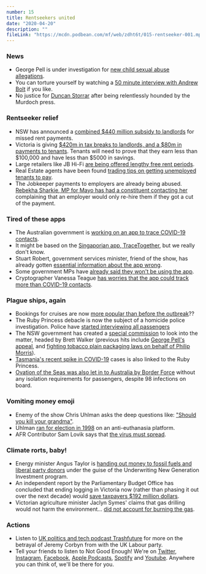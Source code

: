 ```yaml
---
number: 15
title: Rentseekers united
date: "2020-04-20"
description: ""
fileLink: "https://mcdn.podbean.com/mf/web/zdht6t/015-rentseeker-001.mp3"
---
```


### News

- George Pell is under investigation for [new child sexual abuse allegations](https://www.theguardian.com/australia-news/2020/apr/14/police-investigating-george-pell-over-fresh-child-sexual-abuse-allegation-report).
- You can torture yourself by watching a [50 minute interview with Andrew Bolt](https://www.youtube.com/watch?v=3OX2aUvG51I) if you like.
- No justice for [Duncan Storrar](https://www.bbc.com/news/world-australia-36263711) after being relentlessly hounded by the Murdoch press.

### Rentseeker relief

- NSW has announced a [combined $440 million subsidy to landlords](https://www.abc.net.au/news/2020-04-13/nsw-coronavirus-to-announce-440-million-dollar-rental-assistance/12143646) for missed rent payments.
- Victoria is giving [$420m in tax breaks to landlords, and a $80m in payments to tenants](https://www.theage.com.au/national/victoria/landlords-and-tenants-to-share-in-500-million-rent-rescue-package-20200415-p54jzo.html). Tenants will need to prove that they earn less than $100,000 and have less than $5000 in savings.
- Large retailers like JB Hi-Fi [are being offered lengthy free rent periods](https://www.smh.com.au/business/companies/landlords-offer-large-coronavirus-rent-free-discounts-20200414-p54jpa.html). 
- Real Estate agents have been found [trading tips on getting unemployed tenants to pay](https://thenewdaily.com.au/news/2020/04/04/coronavirus-rent-agents/).
- The Jobkeeper payments to employers are already being abused. [Rebekha Sharkie, MP for Mayo has had a constituent contacting her](https://twitter.com/MakeMayoMatter/status/1250372283085901826) complaining that an employer would only re-hire them if they got a cut of the payment.

### Tired of these apps

- The Australian government is [working on an app to trace COVID-19 contacts](https://www.theguardian.com/world/2020/apr/17/australias-coronavirus-contact-tracing-app-what-we-know-so-far).
- It might be based on the [Singaporian app, TraceTogether](https://www.cnet.com/news/director-behind-singapores-contact-tracing-app-says-tech-isnt-the-solution-to-covid-19/), but we really don't know.
- Stuart Robert, government services minister, friend of the show, has already gotten [essential information about the app wrong](https://www.theguardian.com/technology/2020/apr/18/australian-coronavirus-contact-tracing-app-voluntary-and-with-no-hidden-agenda-minister-says).
- Some government MPs have [already said they won't be using the app](https://www.sbs.com.au/news/some-federal-mps-say-they-won-t-download-the-coronavirus-contact-tracing-app).
- Cryptographer Vanessa Teague [has worries that the app could track more than COVID-19 contacts](https://twitter.com/VTeagueAus/status/1251024530836873216).

### Plague ships, again

- Bookings for cruises are now [more popular than before the outbreak](https://www.businessinsider.com.au/cruise-ship-bookings-are-increasing-for-2021-despite-coronavirus-2020-4?r=US&IR=T)??
- The Ruby Princess debacle is now the subject of a homicide police investigation. Police have [started interviewing all passengers](https://www.abc.net.au/news/2020-04-15/george-pell-barrister-to-lead-ruby-princess-coronavirus-inquiry/12148526)
- The NSW government has created a [special commission](https://www.abc.net.au/news/2020-04-15/george-pell-barrister-to-lead-ruby-princess-coronavirus-inquiry/12148526) to look into the matter, headed by Brett Walker (previous hits include [George Pell's appeal](https://www.theguardian.com/australia-news/2019/jun/05/quietly-and-confidently-george-pells-barrister-tried-to-unravel-the-prosecutions-case), and [fighting tobacco plain packaging laws on behalf of Philip Morris](https://www.smh.com.au/healthcare/health-issue-irrelevant-tobacco-firms-tell-court-20120312-1uwjg.html)).
- [Tasmania's recent spike in COVID-19](https://www.theguardian.com/business/2020/apr/10/ruby-princess-battle-begins-to-hold-someone-accountable-for-cruise-ship-coronavirus-debacle) cases is also linked to the Ruby Princess.
- [Ovation of the Seas was also let in to Australia by Border Force](https://7news.com.au/lifestyle/health-wellbeing/ovation-of-the-seas-passengers-left-cruise-ship-without-check-despite-13-sick-on-board-c-970019) without any isolation requirements for passengers, despite 98 infections on board.

### Vomiting money emoji

- Enemy of the show Chris Uhlman asks the deep questions like: ["Should you kill your grandma"](https://www.smh.com.au/national/if-a-grandparent-chooses-a-loving-embrace-that-may-kill-them-who-are-we-to-stop-them-20200414-p54jmy.html).
- Uhlman [ran for election in 1998](https://en.wikipedia.org/wiki/Chris_Uhlmann#Politics) on an anti-euthanasia platform. 
- AFR Contributor Sam Lovik says that [the virus must spread](https://www.afr.com/policy/health-and-education/the-next-stage-must-be-to-let-the-virus-spread-20200414-p54jme).

### Climate rorts, baby!

- Energy minister Angus Taylor is [handing out money to fossil fuels and liberal party donors](https://www.thesaturdaypaper.com.au/news/politics/2020/04/11/angus-taylors-energy-projects-push/15865272009679) under the guise of the Underwriting New Generation Investment program.
- An independent report by the Parliamentary Budget Office has concluded that ending logging in Victoria now (rather than phasing it out over the next decade) would [save taxpayers $192 million dollars](https://www.theguardian.com/environment/2020/apr/13/ending-logging-in-victoria-now-would-save-taxpayers-192m-budget-office-estimates).
- Victorian agriculture minister Jaclyn Symes' claims that gas drilling would not harm the environment... [did not account for burning the gas](https://www.theage.com.au/national/victoria/gas-fields-seven-times-more-polluting-than-estimate-think-tank-says-20200414-p54ju5.html).

### Actions

- Listen to [UK politics and tech podcast Trashfuture](https://trashfuturepodcast.podbean.com) for more on the betrayal of Jeremy Corbyn from with the UK Labour party.
- Tell your friends to listen to Not Good Enough! We're on [Twitter](https://twitter.com/notgoodpod), [Instagram](https://www.instagram.com/notgoodpod/), [Facebook](https://www.facebook.com/notgoodpod), [Apple Podcasts](https://open.spotify.com/show/02kyLcMzxP2u4cBJotNT1z?si=xV-irpMITdKR_JgmTSmBGg), [Spotify](https://open.spotify.com/show/02kyLcMzxP2u4cBJotNT1z?si=xV-irpMITdKR_JgmTSmBGg) and [Youtube](https://www.youtube.com/channel/UCf6Sy1TpIXUZ40RUbyWgufA). Anywhere you can think of, we'll be there for you.

